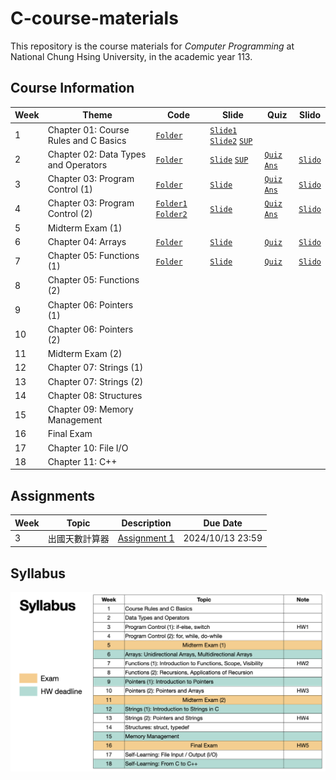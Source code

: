# C-course-materials
This repository is the course materials for *Computer Programming* at National Chung Hsing University, in the academic year 113.

## Course Information
| Week | Theme | Code | Slide | Quiz | Slido |
| -------- | -------- | --- | --- | --- | --- |
|1| 	Chapter 01: Course Rules and C Basics | [`Folder`](./01-basics) | [`Slide1`](./slides/intro.pdf) [`Slide2`](./slides/c_basics.pdf) [`SUP`](./slides/c_basics_sup.pdf)|
|2| 	Chapter 02: Data Types and Operators | [`Folder`](./02-data-types) | [`Slide`](./slides/data_types_op.pdf) [`SUP`](./slides/data_types_op_sup.pdf) | [`Quiz`](quizzes/w2.md) [`Ans`](quizzes/w2_ans.c) | [`Slido`](https://app.sli.do/event/2ZAKNJ9yG6sa6Gz6ZH7vkT) |
|3| 	Chapter 03: Program Control (1)| [`Folder`](./03-Program_control) | [`Slide`](./slides/control_1.pdf) | [`Quiz`](quizzes/w3.md) [`Ans`](quizzes/w3_ans.c) | [`Slido`](https://app.sli.do/event/f2mntYzC21o6hhzJJasQG5)  |
|4|     Chapter 03: Program Control (2)| [`Folder1`](./03-Program_control_for) [`Folder2`](./03-Program_control_while) | [`Slide`](slides/control_2.pdf) | [`Quiz`](quizzes/w4.md) [`Ans`](quizzes/w4_ans.c)  | [`Slido`](https://app.sli.do/event/5yDqn6bchhHwQnxQ9FfmK9) |
|5| 	Midterm Exam (1)
|6| 	Chapter 04: Arrays | [`Folder`](./04-Arrays) | [`Slide`](slides/arrays.pdf) | [`Quiz`](quizzes/w6.md) | [`Slido`](https://app.sli.do/event/sToe6xX3QcD3W8fwZ3qeZb) |
|7| 	Chapter 05: Functions (1) | [`Folder`](./05-Functions) | [`Slide`](slides/functions.pdf) | [`Quiz`](quizzes/) | [`Slido`](https://app.sli.do/event/wrU4JR9FC3rph3U5nNMqko) |
|8| 	Chapter 05: Functions (2)
|9|     Chapter 06: Pointers (1)
|10| 	Chapter 06: Pointers (2)
|11| 	Midterm Exam (2)
|12| 	Chapter 07: Strings (1)
|13| 	Chapter 07: Strings (2)
|14| 	Chapter 08: Structures
|15| 	Chapter 09: Memory Management
|16| 	Final Exam
|17| 	Chapter 10: File I/O
|18| 	Chapter 11: C++

## Assignments
| Week | Topic | Description | Due Date |
| ---- | ---- | -------- | ----------- |
| 3 | 出國天數計算器 | [Assignment 1](./assignments/assignment1.pdf) | 2024/10/13 23:59|

## Syllabus
![syllabus](./slides/syllabus.png)